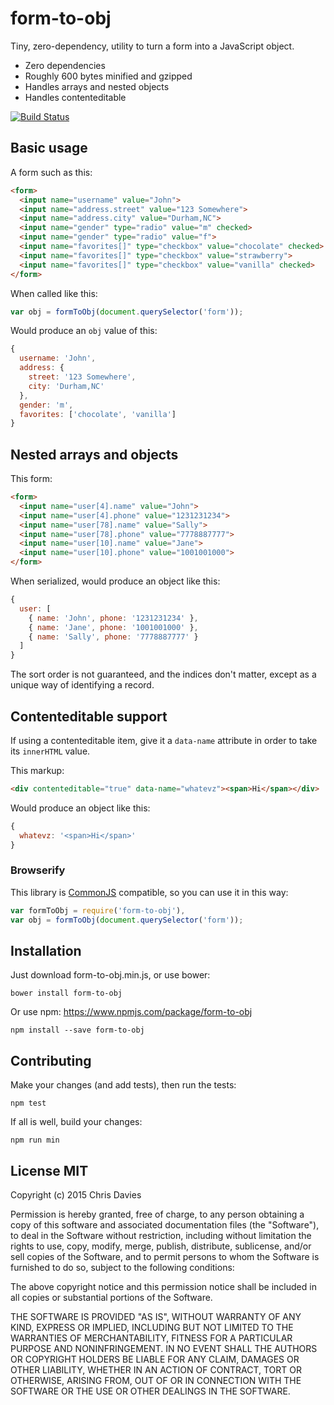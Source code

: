 # form-to-obj

Tiny, zero-dependency, utility to turn a form into a JavaScript object.

- Zero dependencies
- Roughly 600 bytes minified and gzipped
- Handles arrays and nested objects
- Handles contenteditable

[![Build Status](https://travis-ci.org/chrisdavies/form-to-obj.svg?branch=master)](https://travis-ci.org/chrisdavies/form-to-obj)

## Basic usage

A form such as this:

```html
<form>
  <input name="username" value="John">
  <input name="address.street" value="123 Somewhere">
  <input name="address.city" value="Durham,NC">
  <input name="gender" type="radio" value="m" checked>
  <input name="gender" type="radio" value="f">
  <input name="favorites[]" type="checkbox" value="chocolate" checked>
  <input name="favorites[]" type="checkbox" value="strawberry">
  <input name="favorites[]" type="checkbox" value="vanilla" checked>
</form>
```

When called like this:

```javascript
var obj = formToObj(document.querySelector('form'));
```

Would produce an `obj` value of this:

```javascript
{
  username: 'John',
  address: {
    street: '123 Somewhere',
    city: 'Durham,NC'
  },
  gender: 'm',
  favorites: ['chocolate', 'vanilla']
}
```

## Nested arrays and objects

This form:

```html
<form>
  <input name="user[4].name" value="John">
  <input name="user[4].phone" value="1231231234">
  <input name="user[78].name" value="Sally">
  <input name="user[78].phone" value="7778887777">
  <input name="user[10].name" value="Jane">
  <input name="user[10].phone" value="1001001000">
</form>
```

When serialized, would produce an object like this:

```javascript
{
  user: [
    { name: 'John', phone: '1231231234' },
    { name: 'Jane', phone: '1001001000' },
    { name: 'Sally', phone: '7778887777' }
  ]
}
```

The sort order is not guaranteed, and the indices don't matter, except as a unique way of identifying a record.

## Contenteditable support

If using a contenteditable item, give it a `data-name` attribute in order to take its `innerHTML` value.

This markup:

```html
<div contenteditable="true" data-name="whatevz"><span>Hi</span></div>
```

Would produce an object like this:

```javascript
{
  whatevz: '<span>Hi</span>'
}
```

### Browserify

This library is [CommonJS](http://www.commonjs.org/) compatible, so you can use it in this way:

```javascript
var formToObj = require('form-to-obj'),
var obj = formToObj(document.querySelector('form'));
```

## Installation

Just download form-to-obj.min.js, or use bower:

    bower install form-to-obj

Or use npm:
https://www.npmjs.com/package/form-to-obj

    npm install --save form-to-obj

## Contributing

Make your changes (and add tests), then run the tests:

    npm test

If all is well, build your changes:

    npm run min

## License MIT

Copyright (c) 2015 Chris Davies

Permission is hereby granted, free of charge, to any person
obtaining a copy of this software and associated documentation
files (the "Software"), to deal in the Software without
restriction, including without limitation the rights to use,
copy, modify, merge, publish, distribute, sublicense, and/or sell
copies of the Software, and to permit persons to whom the
Software is furnished to do so, subject to the following
conditions:

The above copyright notice and this permission notice shall be
included in all copies or substantial portions of the Software.

THE SOFTWARE IS PROVIDED "AS IS", WITHOUT WARRANTY OF ANY KIND,
EXPRESS OR IMPLIED, INCLUDING BUT NOT LIMITED TO THE WARRANTIES
OF MERCHANTABILITY, FITNESS FOR A PARTICULAR PURPOSE AND
NONINFRINGEMENT. IN NO EVENT SHALL THE AUTHORS OR COPYRIGHT
HOLDERS BE LIABLE FOR ANY CLAIM, DAMAGES OR OTHER LIABILITY,
WHETHER IN AN ACTION OF CONTRACT, TORT OR OTHERWISE, ARISING
FROM, OUT OF OR IN CONNECTION WITH THE SOFTWARE OR THE USE OR
OTHER DEALINGS IN THE SOFTWARE.
